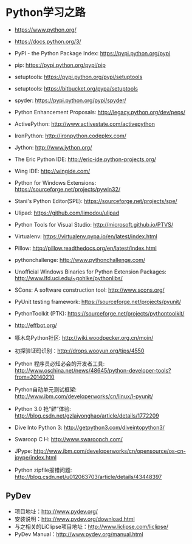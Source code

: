 # Python学习之路

* <https://www.python.org/>
* <https://docs.python.org/3/>
* PyPI - the Python Package Index: <https://pypi.python.org/pypi>
* pip: <https://pypi.python.org/pypi/pip>
* setuptools: <https://pypi.python.org/pypi/setuptools>
* setuptools: <https://bitbucket.org/pypa/setuptools>
* spyder: <https://pypi.python.org/pypi/spyder/>
* Python Enhancement Proposals: <http://legacy.python.org/dev/peps/>

* ActivePython: <http://www.activestate.com/activepython>

* IronPython: <http://ironpython.codeplex.com/>
* Jython: <http://www.jython.org/>

* The Eric Python IDE: <http://eric-ide.python-projects.org/>
* Wing IDE: <http://wingide.com/>
* Python for Windows Extensions: <https://sourceforge.net/projects/pywin32/>
* Stani's Python Editor(SPE): <https://sourceforge.net/projects/spe/>
* Ulipad: <https://github.com/limodou/ulipad>

* Python Tools for Visual Studio: <http://microsoft.github.io/PTVS/>
* Virtualenv: <https://virtualenv.pypa.io/en/latest/index.html>
* Pillow: <http://pillow.readthedocs.org/en/latest/index.html>
* pythonchallenge: <http://www.pythonchallenge.com/>
* Unofficial Windows Binaries for Python Extension Packages: <http://www.lfd.uci.edu/~gohlke/pythonlibs/>
* SCons: A software construction tool: <http://www.scons.org/>

* PyUnit testing framework: <https://sourceforge.net/projects/pyunit/>
* PythonToolkit (PTK): <https://sourceforge.net/projects/pythontoolkit/>

* <http://effbot.org/>
* 啄木鸟Python社区: <http://wiki.woodpecker.org.cn/moin/>

* 初探验证码识别：<http://drops.wooyun.org/tips/4550>
* Python 程序员必知必会的开发者工具: <http://www.oschina.net/news/48645/python-developer-tools?from=20140210>
* Python自动单元测试框架: <http://www.ibm.com/developerworks/cn/linux/l-pyunit/>
* Python 3.0 抢“鲜”体验: <http://blog.csdn.net/gzlaiyonghao/article/details/1772209>
* Dive Into Python 3: <http://getpython3.com/diveintopython3/>
* Swaroop C H: <http://www.swaroopch.com/>
* JPype: <http://www.ibm.com/developerworks/cn/opensource/os-cn-jpype/index.html>

* Python zipfile报错问题: <http://blog.csdn.net/u012063703/article/details/43448397>

## PyDev

* 项目地址：<http://www.pydev.org/>
* 安装说明：<http://www.pydev.org/download.html>
* 与之相关的LiClipse项目地址：<http://www.liclipse.com/liclipse/>
* PyDev Manual：<http://www.pydev.org/manual.html>